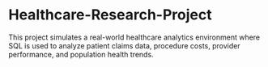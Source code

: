 # Healthcare-Research-Project
This project simulates a real-world healthcare analytics environment where SQL is used to analyze patient claims data, procedure costs, provider performance, and population health trends.
